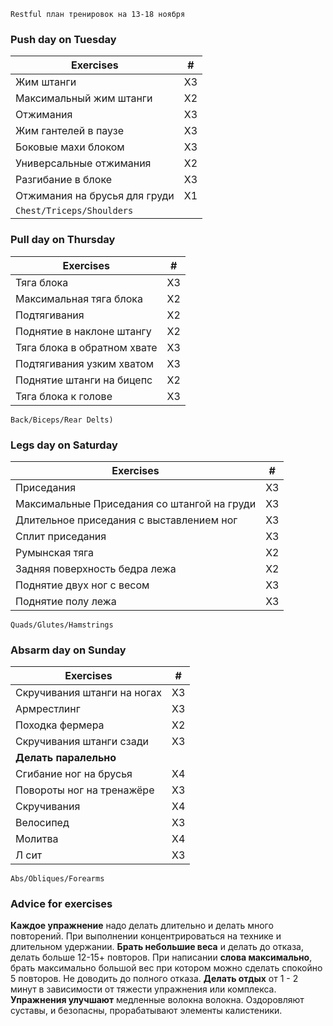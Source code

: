 `Restful план тренировок на 13-18 ноября`
### Push day on Tuesday 
Exercises | #
--- | :---:
Жим штанги | X3
Максимальный жим штанги | X2
Отжимания | X3
Жим гантелей в паузе | X3
Боковые махи блоком | X3
Универсальные отжимания | X2
Разгибание в блоке | X3
Отжимания на брусья для груди| X1
`Chest/Triceps/Shoulders` | 

### Pull day on Thursday
Exercises | #
--- | :---:
Тяга блока | X3
Максимальная тяга блока | X2
Подтягивания | X2
Поднятие в наклоне штангу | X2
Тяга блока в обратном хвате | X3
Подтягивания узким хватом | X3
Поднятие штанги на бицепс | X2
Тяга блока к голове | X3
`Back/Biceps/Rear Delts)`

### Legs day on Saturday
Exercises | #
--- | :---:
Приседания | X3
Максимальные Приседания со штангой на груди | X3
Длительное приседания с выставлением ног | X3
Сплит приседания | X3
Румынская тяга | X2
Задняя поверхность бедра лежа | X2
Поднятие двух ног с весом | X3
Поднятие полу лежа | X3
`Quads/Glutes/Hamstrings`

### Absarm day on Sunday
Exercises | #
--- | :---:
Скручивания штанги на ногах | X3
Армрестлинг | X3
Походка фермера | X2
Скручивания штанги сзади | X3
**Делать паралельно** | 
Сгибание ног на брусья | X4
Повороты ног на тренажёре | X3
Скручивания | X4
Велосипед | X3
Молитва | X4
Л сит | X3
`Abs/Obliques/Forearms`

### Advice for exercises
**Каждое упражнение** надо делать длительно и делать много повторений. При выполнении концентрироваться на технике и длительном удержании.
**Брать небольшие веса** и делать до отказа, делать больше 12-15+ повторов.
При написании **слова максимально**, брать максимально большой вес при котором можно сделать спокойно 5 повторов. Не доводить до полного отказа.
**Делать отдых** от 1 - 2 минут в зависимости от тяжести упражнения или комплекса.
**Упражнения улучшают** медленные волокна волокна. Оздоровляют суставы, и безопасны, прорабатывают элементы калистеники.